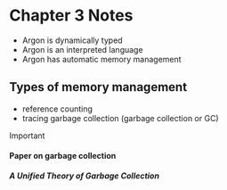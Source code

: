 # Chapter 3 Notes

* Argon is dynamically typed
* Argon is an interpreted language 
* Argon has automatic memory management

## Types of memory management

* reference counting
* tracing garbage collection (garbage collection or GC)

> [!IMPORTANT]
> #### Paper on garbage collection
> ***A Unified Theory of Garbage Collection***


